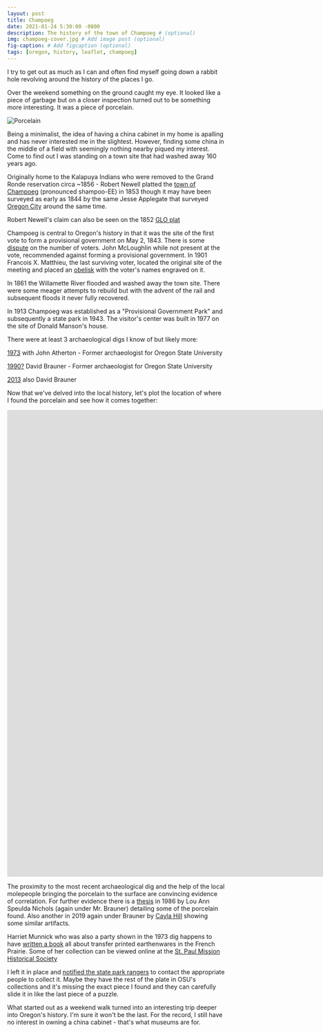 ```yaml
---
layout: post
title: Champoeg
date: 2021-01-24 5:30:00 -0800
description: The history of the town of Champoeg # (optional)
img: champoeg-cover.jpg # Add image post (optional)
fig-caption: # Add figcaption (optional)
tags: [oregon, history, leaflet, champoeg]
---
```


I try to get out as much as I can and often find myself going down a rabbit hole revolving around the history of the places I go. 

Over the weekend something on the ground caught my eye. It looked like a piece of garbage but on a closer inspection turned out to be something more interesting. It was a piece of porcelain. 

![Porcelain]({{site.baseurl}}/assets/img/champoeg-porcelain.jpg) 

Being a minimalist, the idea of having a china cabinet in my home is apalling and has never interested me in the slightest. However, finding some china in the middle of a field with seemingly nothing nearby piqued my interest. Come to find out I was standing on a town site that had washed away 160 years ago. 

Originally home to the Kalapuya Indians who were removed to the Grand Ronde reservation circa ~1856 - Robert Newell platted the [town of Champoeg](https://secure.co.marion.or.us/weblink/DocView.aspx?id=4075848) (pronounced shampoo-EE) in 1853 though it may have been surveyed as early as 1844 by the same Jesse Applegate that surveyed [Oregon City](https://anthonyblackham.com/oregon-city-claim/) around the same time. 

Robert Newell's claim can also be seen on the 1852 [GLO plat](https://glorecords.blm.gov/details/patent/default.aspx?accession=OROCAA%20002787&docClass=SER)

Champoeg is central to Oregon's history in that it was the site of the first vote to form a provisional government on May 2, 1843. There is some [dispute](https://pamplinmedia.com/cr/28-opinion/322588-201736-oregon-perpetuates-myth-of-close-statehood-vote) on the number of voters. John McLoughlin while not present at the vote, recommended against forming a provisional government. In 1901 Francois X. Matthieu, the last surviving voter, located the original site of the meeting and placed an [obelisk](https://en.wikipedia.org/wiki/Champoeg,_Oregon#/media/File:Champoeg_Monument.jpg) with the voter's names engraved on it. 

In 1861 the Willamette River flooded and washed away the town site. There were some meager attempts to rebuild but with the advent of the rail and subsequent floods it never fully recovered. 

In 1913 Champoeg was established as a "Provisional Government Park" and subsequently a state park in 1943. The visitor's center was built in 1977 on the site of Donald Manson's house.

There were at least 3 archaeological digs I know of but likely more:

[1973](https://www.flickr.com/photos/gbaku/albums/72157600318881469) with John Atherton - Former archaeologist for Oregon State University

[1990?](https://www.archaeologychannel.org/video-guide-summary/138-uncovering-a-past-champoeg-park) David Brauner - Former archaeologist for Oregon State University

[2013](https://traveloregon.com/things-to-do/culture-history/historic-sites-oregon-trail/digging-oregons-history/) also David Brauner

Now that we've delved into the local history, let's plot the location of where I found the porcelain and see how it comes together:

<div class="embed-container">
  <iframe
      src="https://anthonyblackham.com/champoeg-history/"
      width="1920"
      height="1080"
      frameborder="0"
      allowfullscreen="">
  </iframe>
</div>

The proximity to the most recent archaeological dig and the help of the local molepeople bringing the porcelain to the surface are convincing evidence of correlation. For further evidence there is a [thesis](https://ir.library.oregonstate.edu/concern/graduate_thesis_or_dissertations/7h149t836?locale=en) in 1986 by Lou Ann Speulda Nichols (again under Mr. Brauner) detailing some of the porcelain found. Also another in 2019 again under Brauner by [Cayla Hill](https://ir.library.oregonstate.edu/concern/graduate_thesis_or_dissertations/8049gb614?locale=en) showing some similar artifacts.

Harriet Munnick who was also a party shown in the 1973 dig happens to have [written a book](https://books.google.com/books/about/French_Prairie_Ceramics.html?id=aHUvp6nmrk4C) all about transfer printed earthenwares in the French Prairie. Some of her collection can be viewed online at the [St. Paul Mission Historical Society](https://spmhs.pastperfectonline.com/webobject)

I left it in place and [notified the state park rangers](https://www.oregon.gov/oprd/OH/pages/archaeology.aspx) to contact the appropriate people to collect it. Maybe they have the rest of the plate in OSU's collections and it's missing the exact piece I found and they can carefully slide it in like the last piece of a puzzle. 

What started out as a weekend walk turned into an interesting trip deeper into Oregon's history. I'm sure it won't be the last. For the record, I still have no interest in owning a china cabinet - that's what museums are for.
